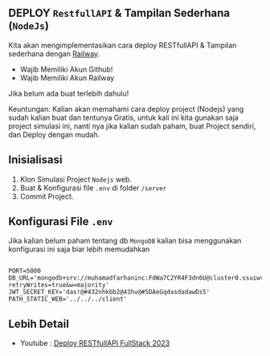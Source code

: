 ## DEPLOY `RestfullAPI` & Tampilan Sederhana (`NodeJs`)

Kita akan mengimplementasikan cara deploy RESTfullAPI & Tampilan sederhana dengan [Railway](https://railway.app/).

- Wajib Memiliki Akun Github!
- Wajib Memiliki Akun Railway

Jika belum ada buat terlebih dahulu!

Keuntungan: Kalian akan memahami cara deploy project (Nodejs) yang sudah kalian buat dan tentunya Gratis, untuk kali ini kita gunakan saja project simulasi ini, nanti nya jika kalian sudah paham, buat Project sendiri, dan Deploy dengan mudah.

## Inisialisasi

1. Klon Simulasi Project `Nodejs` web.
2. Buat & Konfigurasi file `.env` di folder `/server`
3. Commit Project.

## Konfigurasi File `.env`

Jika kalian belum paham tentang db `MongoDB` kalian bisa menggunakan konfigurasi ini saja biar lebih memudahkan

```

PORT=5000
DB_URL='mongodb+srv://muhamadfarhaninc:FdWa7C2YR4F3dn6U@cluster0.ssuiwve.mongodb.net/?retryWrites=true&w=majority'
JWT_SECRET_KEY='das!@#432nhkbb2@43hv@#5DAeGqdasdadawDs5'
PATH_STATIC_WEB='../../../client'

```

## Lebih Detail

- Youtube : [Deploy RESTfullAPI FullStack 2023](https://youtube.com/@codeworshipper)
